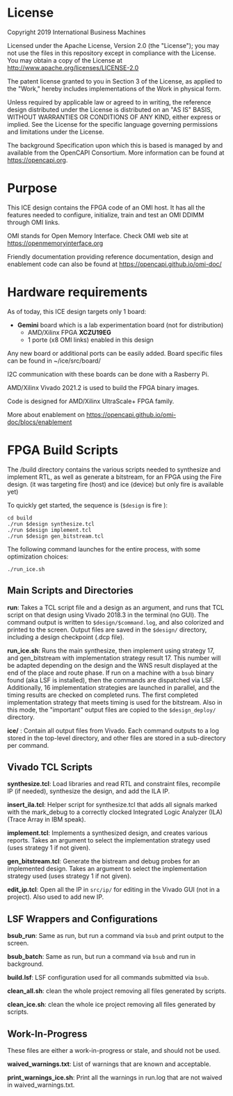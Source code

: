 # License

Copyright 2019 International Business Machines

Licensed under the Apache License, Version 2.0 (the "License");
you may not use the files in this repository except in compliance with the License.
You may obtain a copy of the License at
http://www.apache.org/licenses/LICENSE-2.0 

The patent license granted to you in Section 3 of the License, as applied
to the "Work," hereby includes implementations of the Work in physical form.  

Unless required by applicable law or agreed to in writing, the reference design
distributed under the License is distributed on an "AS IS" BASIS,
WITHOUT WARRANTIES OR CONDITIONS OF ANY KIND, either express or implied.
See the License for the specific language governing permissions and
limitations under the License.

The background Specification upon which this is based is managed by and available from
the OpenCAPI Consortium.  More information can be found at https://opencapi.org.

# Purpose

This ICE design contains the FPGA code of an OMI host. It has all the features needed to 
configure, initialize, train and test an OMI DDIMM through OMI links.

OMI stands for Open Memory Interface. Check OMI web site at https://openmemoryinterface.org

Friendly documentation providing reference documentation, design and enablement code 
can also be found at https://opencapi.github.io/omi-doc/

# Hardware requirements

As of today, this ICE design targets only 1 board:
* __Gemini__ board which is a lab experimentation board (not for distribution)
    * AMD/Xilinx FPGA __XCZU19EG__
    * 1 porte (x8 OMI links) enabled in this design

Any new board or additional ports can be easily added. Board specific files can be found in ~/ice/src/board/

I2C communication with these boards can be done with a Rasberry Pi.

AMD/Xilinx Vivado 2021.2 is used to build the FPGA binary images.

Code is designed for AMD/Xilinx UltraScale+ FPGA family.

More about enablement on https://opencapi.github.io/omi-doc/blocs/enablement

# FPGA Build Scripts

The /build directory contains the various scripts needed to synthesize and
implement RTL, as well as generate a bitstream, for an FPGA using the
Fire design. (it was targeting fire (host) and ice (device) but
only fire is available yet)

To quickly get started, the sequence is (`$design` is fire ):

```
cd build
./run $design synthesize.tcl
./run $design implement.tcl
./run $design gen_bitstream.tcl
```

The following command launches for the entire process, with some optimization choices:

```
./run_ice.sh
```

## Main Scripts and Directories

__run__: Takes a TCL script file and a design as an argument, and runs
that TCL script on that design using Vivado 2018.3 in the terminal (no
GUI). The command output is written to `$design/$command.log`, and
also colorized and printed to the screen. Output files are saved in
the `$design/` directory, including a design checkpoint (.dcp file).

__run_ice.sh__: Runs the main synthesize, then implement using strategy 17,
and gen_bitstream with implementation strategy result 17. This number will be
adapted depending on the design and the WNS result displayed at the end of 
the place and route phase.  If run on
a machine with a `bsub` binary found (aka LSF is installed), then the
commands are dispatched via LSF. Additionally, 16 implementation
strategies are launched in parallel, and the timing results are
checked on completed runs. The first completed implementation strategy
that meets timing is used for the bitstream. Also in this mode, the
"important" output files are copied to the `$design_deploy/` directory.

__ice/__ : Contain all output files from Vivado. Each
command outputs to a log stored in the top-level directory, and other
files are stored in a sub-directory per command.

## Vivado TCL Scripts

__synthesize.tcl__: Load libraries and read RTL and constraint files,
recompile IP (if needed), synthesize the design, and add the ILA IP.

__insert_ila.tcl__: Helper script for synthesize.tcl that adds all
signals marked with the mark_debug to a correctly clocked Integrated
Logic Analyzer (ILA) (Trace Array in IBM speak).

__implement.tcl__: Implements a synthesized design, and creates
various reports. Takes an argument to select the implementation
strategy used (uses strategy 1 if not given).

__gen_bitstream.tcl__: Generate the bistream and debug probes for an
implemented design. Takes an argument to select the implementation
strategy used (uses strategy 1 if not given).

__edit_ip.tcl__: Open all the IP in `src/ip/` for editing in the Vivado
GUI (not in a project). Also used to add new IP.

## LSF Wrappers and Configurations

__bsub_run__: Same as run, but run a command via `bsub` and print
output to the screen.

__bsub_batch__: Same as run, but run a command via `bsub` and run in
background.

__build.lsf__: LSF configuration used for all commands submitted via `bsub`.

__clean_all.sh__: clean the whole project removing all files generated by scripts.

__clean_ice.sh__: clean the whole ice project removing all files generated by scripts.

## Work-In-Progress

These files are either a work-in-progress or stale, and should not be
used.

__waived_warnings.txt__: List of warnings that are known and
acceptable.

__print_warnings_ice.sh__: Print all the warnings in run.log that are not
waived in waived_warnings.txt.
